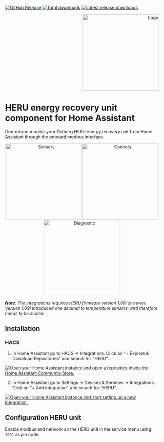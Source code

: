 [![GitHub Release][releases-shield]][releases]
[![Total downloads][total-downloads-shield]][total-downloads]
[![Latest release downloads][latest-release-downloads-shield]][latest-release-downloads]

<p align="right">
<img width="250" alt="Logo" src="https://raw.githubusercontent.com/toringer/home-assistant-heru/master/assets/logo.png">
</p>

# HERU energy recovery unit component for Home Assistant 


Control and monitor your Östberg HERU energy recovery unit from Home Assistant through the onboard modbus interface. 

<p align="center">
<img width="250" alt="Sensors" src="https://raw.githubusercontent.com/toringer/home-assistant-heru/master/assets/sensors.png"><img width="250" alt="Controls" src="https://raw.githubusercontent.com/toringer/home-assistant-heru/master/assets/controls.png"><img width="250" alt="Diagnostic" src="https://raw.githubusercontent.com/toringer/home-assistant-heru/master/assets/diagnostic.png">
</p>


*__Note__: The integrations requires HERU firmware version 1.09i or newer. Version 1.09i introduced one decimal to temperature sensors, and therefore needs to be scaled.*


## Installation

### HACS
1. In Home Assistant go to HACS -> Integrations. Click on "+ Explore & Download Repositories" and search for "HERU".

[![Open your Home Assistant instance and open a repository inside the Home Assistant Community Store.](https://my.home-assistant.io/badges/hacs_repository.svg)](https://my.home-assistant.io/redirect/hacs_repository/?owner=toringer&repository=home-assistant-heru&category=integration)

2. In Home Assistant go to Settings -> Devices & Services -> Integrations. Click on "+ Add integration" and search for "HERU".

[![Open your Home Assistant instance and start setting up a new integration.](https://my.home-assistant.io/badges/config_flow_start.svg)](https://my.home-assistant.io/redirect/config_flow_start/?domain=heru)


## Configuration HERU unit

Enable modbus and network on the HERU unit in the service menu using `1991` as pin code.



[releases-shield]: https://img.shields.io/github/v/release/toringer/home-assistant-heru?style=flat-square
[releases]: https://github.com/toringer/home-assistant-heru/releases
[total-downloads-shield]: https://img.shields.io/github/downloads/toringer/home-assistant-heru/total?style=flat-square
[total-downloads]: https://github.com/toringer/home-assistant-heru
[latest-release-downloads-shield]: https://img.shields.io/github/downloads/toringer/home-assistant-heru/latest/total?style=flat-square
[latest-release-downloads]: https://github.com/toringer/home-assistant-heru
